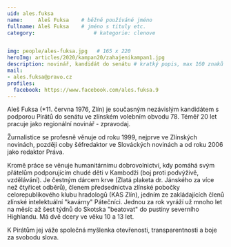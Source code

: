 ```yaml
---
uid: ales.fuksa
name:     Aleš Fuksa  	# běžně používáné jméno
fullname: Aleš Fuksa  	# jméno s tituly etc.
category:                   # kategorie: clenove


img: people/ales-fuksa.jpg   # 165 x 220
heroImg: articles/2020/kampan20/zahajenikampan1.jpg
description: novinář, kandidát do senátu # kratký popis, max 160 znaků
mail:
- ales.fuksa@pravo.cz
profiles:
  facebook: https://www.facebook.com/ales.fuksa.9
---
```


Aleš Fuksa (*11. června 1976, Zlín) je současným nezávislým kandidátem s podporou Pirátů do senátu ve zlínském volebním obvodu 78. Téměř 20 let pracuje jako regionální novinář - zpravodaj.

Žurnalistice se profesně věnuje od roku 1999, nejprve ve Zlínských novinách, později coby šéfredaktor ve Slováckých novinách a od roku 2006 jako redaktor Práva.

Kromě práce se věnuje humanitárnímu dobrovolnictví, kdy pomáhá svým přátelům podporujícím chudé děti v Kambodži (boj proti podvýživě, vzdělávání). Je čestným dárcem krve (Zlatá plaketa dr. Jánského za více než čtyřicet odběrů), členem předsednictva zlínské pobočky celorepublikového klubu hradologů (KAS Zlín), jedním ze zakládajících členů zlínské intelektuální "kavárny" Pátečníci. Jednou za rok vyráží už mnoho let na měsíc až šest týdnů do Skotska "beatovat" do pustiny severního Highlandu. Má dvě dcery ve věku 10 a 13 let.

K Pirátům jej váže společná myšlenka otevřenosti, transparentnosti a boje za svobodu slova.
